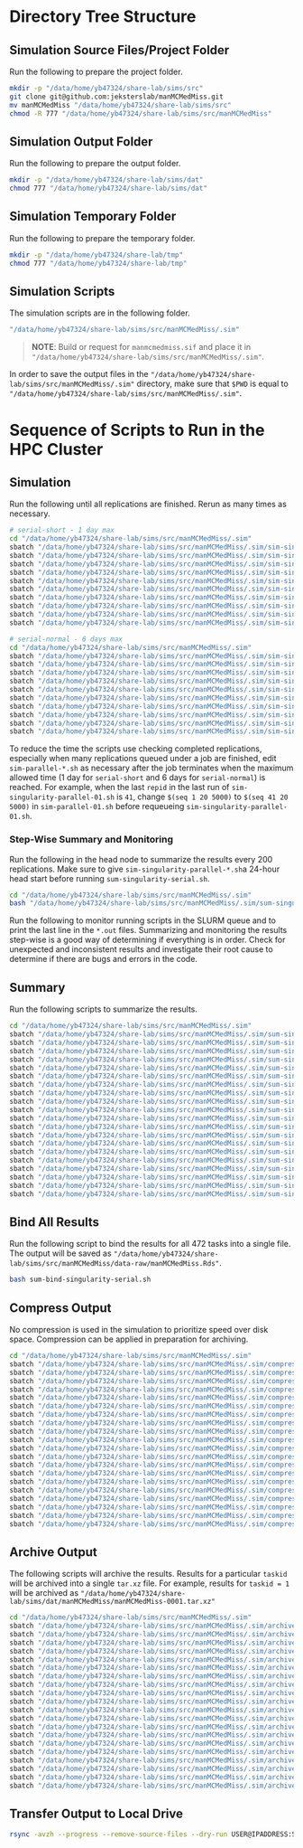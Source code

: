 # Directory Tree Structure

## Simulation Source Files/Project Folder

Run the following to prepare the project folder.

```bash
mkdir -p "/data/home/yb47324/share-lab/sims/src"
git clone git@github.com:jeksterslab/manMCMedMiss.git
mv manMCMedMiss "/data/home/yb47324/share-lab/sims/src"
chmod -R 777 "/data/home/yb47324/share-lab/sims/src/manMCMedMiss"
```

## Simulation Output Folder

Run the following to prepare the output folder.

```bash
mkdir -p "/data/home/yb47324/share-lab/sims/dat"
chmod 777 "/data/home/yb47324/share-lab/sims/dat"
```

## Simulation Temporary Folder

Run the following to prepare the temporary folder.

```bash
mkdir -p "/data/home/yb47324/share-lab/tmp"
chmod 777 "/data/home/yb47324/share-lab/tmp"
```

## Simulation Scripts

The simulation scripts are in the following folder.

```bash
"/data/home/yb47324/share-lab/sims/src/manMCMedMiss/.sim"
```

> **NOTE**: Build or request for `manmcmedmiss.sif` and place it in `"/data/home/yb47324/share-lab/sims/src/manMCMedMiss/.sim"`.

[comment]: <> (The manmcmedmiss.sif used is in https://osf.io/xh8nb/)

In order to save the output files in the `"/data/home/yb47324/share-lab/sims/src/manMCMedMiss/.sim"` directory, make sure that `$PWD` is equal to `"/data/home/yb47324/share-lab/sims/src/manMCMedMiss/.sim"`.

# Sequence of Scripts to Run in the HPC Cluster

## Simulation

Run the following until all replications are finished. Rerun as many times as necessary.

```bash
# serial-short - 1 day max
cd "/data/home/yb47324/share-lab/sims/src/manMCMedMiss/.sim"
sbatch "/data/home/yb47324/share-lab/sims/src/manMCMedMiss/.sim/sim-singularity-parallel-01.sh"
sbatch "/data/home/yb47324/share-lab/sims/src/manMCMedMiss/.sim/sim-singularity-parallel-02.sh"
sbatch "/data/home/yb47324/share-lab/sims/src/manMCMedMiss/.sim/sim-singularity-parallel-03.sh"
sbatch "/data/home/yb47324/share-lab/sims/src/manMCMedMiss/.sim/sim-singularity-parallel-04.sh"
sbatch "/data/home/yb47324/share-lab/sims/src/manMCMedMiss/.sim/sim-singularity-parallel-05.sh"
sbatch "/data/home/yb47324/share-lab/sims/src/manMCMedMiss/.sim/sim-singularity-parallel-06.sh"
sbatch "/data/home/yb47324/share-lab/sims/src/manMCMedMiss/.sim/sim-singularity-parallel-07.sh"
sbatch "/data/home/yb47324/share-lab/sims/src/manMCMedMiss/.sim/sim-singularity-parallel-08.sh"
sbatch "/data/home/yb47324/share-lab/sims/src/manMCMedMiss/.sim/sim-singularity-parallel-09.sh"
sbatch "/data/home/yb47324/share-lab/sims/src/manMCMedMiss/.sim/sim-singularity-parallel-10.sh"
```

```bash
# serial-normal - 6 days max
cd "/data/home/yb47324/share-lab/sims/src/manMCMedMiss/.sim"
sbatch "/data/home/yb47324/share-lab/sims/src/manMCMedMiss/.sim/sim-singularity-parallel-11.sh"
sbatch "/data/home/yb47324/share-lab/sims/src/manMCMedMiss/.sim/sim-singularity-parallel-12.sh"
sbatch "/data/home/yb47324/share-lab/sims/src/manMCMedMiss/.sim/sim-singularity-parallel-13.sh"
sbatch "/data/home/yb47324/share-lab/sims/src/manMCMedMiss/.sim/sim-singularity-parallel-14.sh"
sbatch "/data/home/yb47324/share-lab/sims/src/manMCMedMiss/.sim/sim-singularity-parallel-15.sh"
sbatch "/data/home/yb47324/share-lab/sims/src/manMCMedMiss/.sim/sim-singularity-parallel-16.sh"
sbatch "/data/home/yb47324/share-lab/sims/src/manMCMedMiss/.sim/sim-singularity-parallel-17.sh"
sbatch "/data/home/yb47324/share-lab/sims/src/manMCMedMiss/.sim/sim-singularity-parallel-18.sh"
sbatch "/data/home/yb47324/share-lab/sims/src/manMCMedMiss/.sim/sim-singularity-parallel-19.sh"
sbatch "/data/home/yb47324/share-lab/sims/src/manMCMedMiss/.sim/sim-singularity-parallel-20.sh"
```

To reduce the time the scripts use checking completed replications, especially when many replications queued under a job are finished, edit `sim-parallel-*.sh` as necessary after the job terminates when the maximum allowed time (1 day for `serial-short` and 6 days for `serial-normal`) is reached. For example, when the last `repid` in the last run of `sim-singularity-parallel-01.sh` is `41`, change `$(seq 1 20 5000)` to `$(seq 41 20 5000)` in `sim-parallel-01.sh` before requeueing `sim-singularity-parallel-01.sh`.

### Step-Wise Summary and Monitoring

Run the following in the head node to summarize the results every 200 replications. Make sure to give `sim-singularity-parallel-*.sh`a 24-hour head start before running `sum-singularity-serial.sh`.

```bash
cd "/data/home/yb47324/share-lab/sims/src/manMCMedMiss/.sim"
bash "/data/home/yb47324/share-lab/sims/src/manMCMedMiss/.sim/sum-singularity-serial.sh"
```

Run the following to monitor running scripts in the SLURM queue and to print the last line in the `*.out` files.
Summarizing and monitoring the results step-wise is a good way of determining if everything is in order. Check for unexpected and inconsistent results and investigate their root cause to determine if there are bugs and errors in the code.

## Summary

Run the following scripts to summarize the results.

```bash
cd "/data/home/yb47324/share-lab/sims/src/manMCMedMiss/.sim"
sbatch "/data/home/yb47324/share-lab/sims/src/manMCMedMiss/.sim/sum-singularity-parallel-01.sh"
sbatch "/data/home/yb47324/share-lab/sims/src/manMCMedMiss/.sim/sum-singularity-parallel-02.sh"
sbatch "/data/home/yb47324/share-lab/sims/src/manMCMedMiss/.sim/sum-singularity-parallel-03.sh"
sbatch "/data/home/yb47324/share-lab/sims/src/manMCMedMiss/.sim/sum-singularity-parallel-04.sh"
sbatch "/data/home/yb47324/share-lab/sims/src/manMCMedMiss/.sim/sum-singularity-parallel-05.sh"
sbatch "/data/home/yb47324/share-lab/sims/src/manMCMedMiss/.sim/sum-singularity-parallel-06.sh"
sbatch "/data/home/yb47324/share-lab/sims/src/manMCMedMiss/.sim/sum-singularity-parallel-07.sh"
sbatch "/data/home/yb47324/share-lab/sims/src/manMCMedMiss/.sim/sum-singularity-parallel-08.sh"
sbatch "/data/home/yb47324/share-lab/sims/src/manMCMedMiss/.sim/sum-singularity-parallel-09.sh"
sbatch "/data/home/yb47324/share-lab/sims/src/manMCMedMiss/.sim/sum-singularity-parallel-10.sh"
sbatch "/data/home/yb47324/share-lab/sims/src/manMCMedMiss/.sim/sum-singularity-parallel-11.sh"
sbatch "/data/home/yb47324/share-lab/sims/src/manMCMedMiss/.sim/sum-singularity-parallel-12.sh"
sbatch "/data/home/yb47324/share-lab/sims/src/manMCMedMiss/.sim/sum-singularity-parallel-13.sh"
sbatch "/data/home/yb47324/share-lab/sims/src/manMCMedMiss/.sim/sum-singularity-parallel-14.sh"
sbatch "/data/home/yb47324/share-lab/sims/src/manMCMedMiss/.sim/sum-singularity-parallel-15.sh"
sbatch "/data/home/yb47324/share-lab/sims/src/manMCMedMiss/.sim/sum-singularity-parallel-16.sh"
sbatch "/data/home/yb47324/share-lab/sims/src/manMCMedMiss/.sim/sum-singularity-parallel-17.sh"
sbatch "/data/home/yb47324/share-lab/sims/src/manMCMedMiss/.sim/sum-singularity-parallel-18.sh"
sbatch "/data/home/yb47324/share-lab/sims/src/manMCMedMiss/.sim/sum-singularity-parallel-19.sh"
sbatch "/data/home/yb47324/share-lab/sims/src/manMCMedMiss/.sim/sum-singularity-parallel-20.sh"
```

## Bind All Results

Run the following script to bind the results for all 472 tasks into a single file. The output will be saved as `"/data/home/yb47324/share-lab/sims/src/manMCMedMiss/data-raw/manMCMedMiss.Rds"`.

```bash
bash sum-bind-singularity-serial.sh
```

## Compress Output

No compression is used in the simulation to prioritize speed over disk space. Compression can be applied in preparation for archiving.

```bash
cd "/data/home/yb47324/share-lab/sims/src/manMCMedMiss/.sim"
sbatch "/data/home/yb47324/share-lab/sims/src/manMCMedMiss/.sim/compress-singularity-parallel-01.sh"
sbatch "/data/home/yb47324/share-lab/sims/src/manMCMedMiss/.sim/compress-singularity-parallel-02.sh"
sbatch "/data/home/yb47324/share-lab/sims/src/manMCMedMiss/.sim/compress-singularity-parallel-03.sh"
sbatch "/data/home/yb47324/share-lab/sims/src/manMCMedMiss/.sim/compress-singularity-parallel-04.sh"
sbatch "/data/home/yb47324/share-lab/sims/src/manMCMedMiss/.sim/compress-singularity-parallel-05.sh"
sbatch "/data/home/yb47324/share-lab/sims/src/manMCMedMiss/.sim/compress-singularity-parallel-06.sh"
sbatch "/data/home/yb47324/share-lab/sims/src/manMCMedMiss/.sim/compress-singularity-parallel-07.sh"
sbatch "/data/home/yb47324/share-lab/sims/src/manMCMedMiss/.sim/compress-singularity-parallel-08.sh"
sbatch "/data/home/yb47324/share-lab/sims/src/manMCMedMiss/.sim/compress-singularity-parallel-09.sh"
sbatch "/data/home/yb47324/share-lab/sims/src/manMCMedMiss/.sim/compress-singularity-parallel-10.sh"
sbatch "/data/home/yb47324/share-lab/sims/src/manMCMedMiss/.sim/compress-singularity-parallel-11.sh"
sbatch "/data/home/yb47324/share-lab/sims/src/manMCMedMiss/.sim/compress-singularity-parallel-12.sh"
sbatch "/data/home/yb47324/share-lab/sims/src/manMCMedMiss/.sim/compress-singularity-parallel-13.sh"
sbatch "/data/home/yb47324/share-lab/sims/src/manMCMedMiss/.sim/compress-singularity-parallel-14.sh"
sbatch "/data/home/yb47324/share-lab/sims/src/manMCMedMiss/.sim/compress-singularity-parallel-15.sh"
sbatch "/data/home/yb47324/share-lab/sims/src/manMCMedMiss/.sim/compress-singularity-parallel-16.sh"
sbatch "/data/home/yb47324/share-lab/sims/src/manMCMedMiss/.sim/compress-singularity-parallel-17.sh"
sbatch "/data/home/yb47324/share-lab/sims/src/manMCMedMiss/.sim/compress-singularity-parallel-18.sh"
sbatch "/data/home/yb47324/share-lab/sims/src/manMCMedMiss/.sim/compress-singularity-parallel-19.sh"
sbatch "/data/home/yb47324/share-lab/sims/src/manMCMedMiss/.sim/compress-singularity-parallel-20.sh"
```

## Archive Output

The following scripts will archive the results. Results for a particular `taskid` will be archived into a single `tar.xz` file. For example, results for `taskid = 1` will be archived as `"/data/home/yb47324/share-lab/sims/dat/manMCMedMiss/manMCMedMiss-0001.tar.xz"`

```bash
cd "/data/home/yb47324/share-lab/sims/src/manMCMedMiss/.sim"
sbatch "/data/home/yb47324/share-lab/sims/src/manMCMedMiss/.sim/archive-singularity-parallel-01.sh"
sbatch "/data/home/yb47324/share-lab/sims/src/manMCMedMiss/.sim/archive-singularity-parallel-02.sh"
sbatch "/data/home/yb47324/share-lab/sims/src/manMCMedMiss/.sim/archive-singularity-parallel-03.sh"
sbatch "/data/home/yb47324/share-lab/sims/src/manMCMedMiss/.sim/archive-singularity-parallel-04.sh"
sbatch "/data/home/yb47324/share-lab/sims/src/manMCMedMiss/.sim/archive-singularity-parallel-05.sh"
sbatch "/data/home/yb47324/share-lab/sims/src/manMCMedMiss/.sim/archive-singularity-parallel-06.sh"
sbatch "/data/home/yb47324/share-lab/sims/src/manMCMedMiss/.sim/archive-singularity-parallel-07.sh"
sbatch "/data/home/yb47324/share-lab/sims/src/manMCMedMiss/.sim/archive-singularity-parallel-08.sh"
sbatch "/data/home/yb47324/share-lab/sims/src/manMCMedMiss/.sim/archive-singularity-parallel-09.sh"
sbatch "/data/home/yb47324/share-lab/sims/src/manMCMedMiss/.sim/archive-singularity-parallel-10.sh"
sbatch "/data/home/yb47324/share-lab/sims/src/manMCMedMiss/.sim/archive-singularity-parallel-11.sh"
sbatch "/data/home/yb47324/share-lab/sims/src/manMCMedMiss/.sim/archive-singularity-parallel-12.sh"
sbatch "/data/home/yb47324/share-lab/sims/src/manMCMedMiss/.sim/archive-singularity-parallel-13.sh"
sbatch "/data/home/yb47324/share-lab/sims/src/manMCMedMiss/.sim/archive-singularity-parallel-14.sh"
sbatch "/data/home/yb47324/share-lab/sims/src/manMCMedMiss/.sim/archive-singularity-parallel-15.sh"
sbatch "/data/home/yb47324/share-lab/sims/src/manMCMedMiss/.sim/archive-singularity-parallel-16.sh"
sbatch "/data/home/yb47324/share-lab/sims/src/manMCMedMiss/.sim/archive-singularity-parallel-17.sh"
sbatch "/data/home/yb47324/share-lab/sims/src/manMCMedMiss/.sim/archive-singularity-parallel-18.sh"
sbatch "/data/home/yb47324/share-lab/sims/src/manMCMedMiss/.sim/archive-singularity-parallel-19.sh"
sbatch "/data/home/yb47324/share-lab/sims/src/manMCMedMiss/.sim/archive-singularity-parallel-20.sh"
```

## Transfer Output to Local Drive

```bash
rsync -avzh --progress --remove-source-files --dry-run USER@IPADDRESS:SERVER_DIR LOCAL_DIR
```
